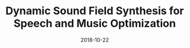 ---
title: "Dynamic Sound Field Synthesis for Speech and Music Optimization"
collection: publications
permalink: /publication/2018-10-22-http://gamma.cs.unc.edu/SoundField/
date: 2018-10-22
venue: 'ACM Multimedia, 2018'
---